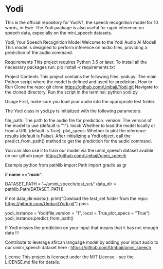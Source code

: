 # Yodi
This is the official repository for YodiV1, the speech recognition model for 10 words, in Ewè.  The Yodi package is also useful for rapid inference on speech data, especially on the mini_speech datasets.


Yodi, Your Speech Recognition Model
Welcome to the Yodi Audio AI Model! This model is designed to perform inference on audio files, providing a prediction of the audio command.

Requirements
This project requires Python 3.6 or later.
To install all the necessary packages run:
pip install -r requirements.txt

Project Contents
This project contains the following files:
yodi.py: The main Python script where the model is defined and used for prediction.
How to Run
Clone the repo: git clone https://github.com/Umbaji/Yodi.git
Navigate to the cloned directory.
Run the script in the terminal: python yodi.py

Usage
First, make sure you load your audio into the appropriate test folder.

The Yodi class in yodi.py is initialized with the following parameters:

file_path: The path to the audio file for prediction.
version: The version of the model to use (default is “1”).
local: Whether to load the model locally or from a URL (default is True).
plot_specs: Whether to plot the inference results (default is False).
After initializing a Yodi object, call the predict_from_path() method to get the prediction for the audio command.

You can also use it to train our model via the umni_speech dataset avaible on our github page :https://github.com/Umbaji/umni_speech

Example
python
from pathlib import Path
import gradio as gr

if __name__ =="__main__":
    
DATASET_PATH = '~/umini_speech/test_set/'
data_dir = pathlib.Path(DATASET_PATH)

if not data_dir.exists():
        print("Dowload the test_set folder from the repo: https://github.com/Umbaji/Yodi.git")
        pass
        
yodi_instance = Yodi(file,version = "1", local = True,plot_specs = "True")
yodi_instance.predict_from_path()

If Yodi misses the prediction on your input that means that it has not enough data !!!

Contribute to leverage afircan language model by adding your input audio to our umini_speech dataset here :
https://github.com/Umbaji/umni_speech

License
This project is licensed under the MIT License - see the LICENSE.md file for details.

